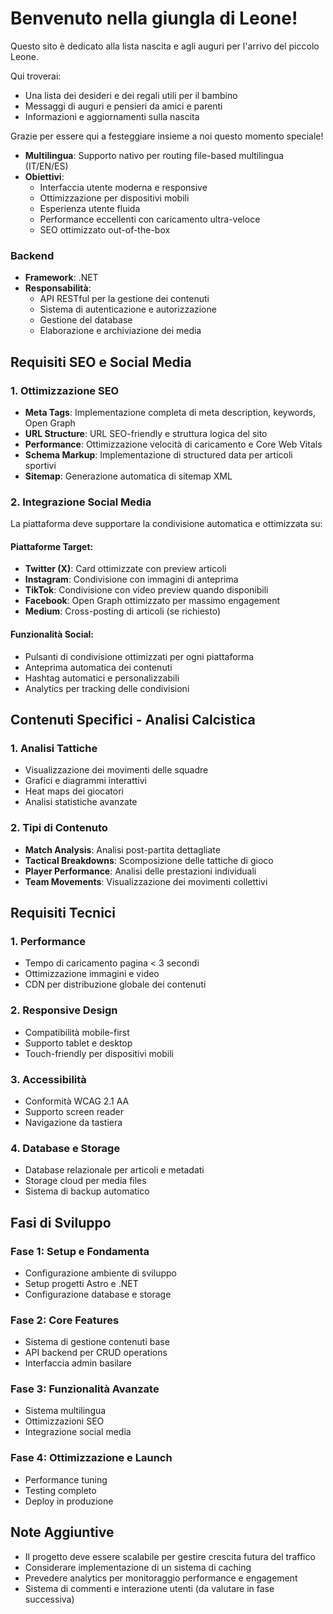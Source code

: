 # Benvenuto nella giungla di Leone!

Questo sito è dedicato alla lista nascita e agli auguri per l'arrivo del piccolo Leone.

Qui troverai:
- Una lista dei desideri e dei regali utili per il bambino
- Messaggi di auguri e pensieri da amici e parenti
- Informazioni e aggiornamenti sulla nascita

Grazie per essere qui a festeggiare insieme a noi questo momento speciale!
- **Multilingua**: Supporto nativo per routing file-based multilingua (IT/EN/ES)
- **Obiettivi**: 
  - Interfaccia utente moderna e responsive
  - Ottimizzazione per dispositivi mobili
  - Esperienza utente fluida
  - Performance eccellenti con caricamento ultra-veloce
  - SEO ottimizzato out-of-the-box

### Backend
- **Framework**: .NET
- **Responsabilità**:
  - API RESTful per la gestione dei contenuti
  - Sistema di autenticazione e autorizzazione
  - Gestione del database
  - Elaborazione e archiviazione dei media

## Requisiti SEO e Social Media

### 1. Ottimizzazione SEO
- **Meta Tags**: Implementazione completa di meta description, keywords, Open Graph
- **URL Structure**: URL SEO-friendly e struttura logica del sito
- **Performance**: Ottimizzazione velocità di caricamento e Core Web Vitals
- **Schema Markup**: Implementazione di structured data per articoli sportivi
- **Sitemap**: Generazione automatica di sitemap XML

### 2. Integrazione Social Media
La piattaforma deve supportare la condivisione automatica e ottimizzata su:

#### Piattaforme Target:
- **Twitter (X)**: Card ottimizzate con preview articoli
- **Instagram**: Condivisione con immagini di anteprima
- **TikTok**: Condivisione con video preview quando disponibili
- **Facebook**: Open Graph ottimizzato per massimo engagement
- **Medium**: Cross-posting di articoli (se richiesto)

#### Funzionalità Social:
- Pulsanti di condivisione ottimizzati per ogni piattaforma
- Anteprima automatica dei contenuti
- Hashtag automatici e personalizzabili
- Analytics per tracking delle condivisioni

## Contenuti Specifici - Analisi Calcistica

### 1. Analisi Tattiche
- Visualizzazione dei movimenti delle squadre
- Grafici e diagrammi interattivi
- Heat maps dei giocatori
- Analisi statistiche avanzate

### 2. Tipi di Contenuto
- **Match Analysis**: Analisi post-partita dettagliate
- **Tactical Breakdowns**: Scomposizione delle tattiche di gioco
- **Player Performance**: Analisi delle prestazioni individuali
- **Team Movements**: Visualizzazione dei movimenti collettivi

## Requisiti Tecnici

### 1. Performance
- Tempo di caricamento pagina < 3 secondi
- Ottimizzazione immagini e video
- CDN per distribuzione globale dei contenuti

### 2. Responsive Design
- Compatibilità mobile-first
- Supporto tablet e desktop
- Touch-friendly per dispositivi mobili

### 3. Accessibilità
- Conformità WCAG 2.1 AA
- Supporto screen reader
- Navigazione da tastiera

### 4. Database e Storage
- Database relazionale per articoli e metadati
- Storage cloud per media files
- Sistema di backup automatico

## Fasi di Sviluppo

### Fase 1: Setup e Fondamenta
- Configurazione ambiente di sviluppo
- Setup progetti Astro e .NET
- Configurazione database e storage

### Fase 2: Core Features
- Sistema di gestione contenuti base
- API backend per CRUD operations
- Interfaccia admin basilare

### Fase 3: Funzionalità Avanzate
- Sistema multilingua
- Ottimizzazioni SEO
- Integrazione social media

### Fase 4: Ottimizzazione e Launch
- Performance tuning
- Testing completo
- Deploy in produzione

## Note Aggiuntive
- Il progetto deve essere scalabile per gestire crescita futura del traffico
- Considerare implementazione di un sistema di caching
- Prevedere analytics per monitoraggio performance e engagement
- Sistema di commenti e interazione utenti (da valutare in fase successiva)